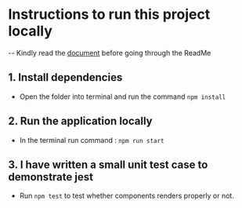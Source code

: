 # Instructions to run this project locally

-- Kindly read the [document](https://docs.google.com/document/d/1N6IZE1LtPwLpAzcmir5N38pOk-GgIdOB65Nw3H5aEl0/edit?usp=sharing) before going through the ReadMe

## 1. Install dependencies
- Open the folder into terminal and run the command ``` npm install ```

## 2. Run the application locally
- In the terminal run command : ```npm run start```

## 3. I have written a small unit test case to demonstrate jest
- Run ```npm test``` to test whether <App/> components renders properly or not.
